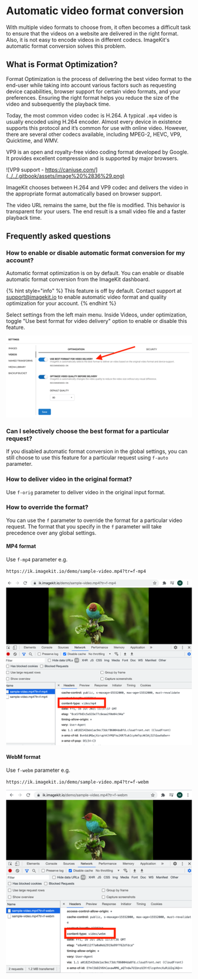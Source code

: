 # Automatic video format conversion

With multiple video formats to choose from, it often becomes a difficult task to ensure that the videos on a website are delivered in the right format. Also, it is not easy to encode videos in different codecs. ImageKit's automatic format conversion solves this problem.

## What is Format Optimization?

Format Optimization is the process of delivering the best video format to the end-user while taking into account various factors such as requesting device capabilities, browser support for certain video formats, and your preferences. Ensuring the right format helps you reduce the size of the video and subsequently the playback time.

Today, the most common video codec is H.264. A typical `.mp4` video is usually encoded using H.264 encoder. Almost every device in existence supports this protocol and it’s common for use with online video. However, there are several other codecs available, including MPEG-2, HEVC, VP9, Quicktime, and WMV.

VP9 is an open and royalty-free video coding format developed by Google. It provides excellent compression and is supported by major browsers.

![VP9 support - https://caniuse.com/](../../.gitbook/assets/image%20%2836%29.png)

ImageKit chooses between H.264 and VP9 codec and delivers the video in the appropriate format automatically based on browser support.

The video URL remains the same, but the file is modified. This behavior is transparent for your users. The end result is a small video file and a faster playback time.

## Frequently asked questions

### How to enable or disable automatic format conversion for my account?

Automatic format optimization is on by default. You can enable or disable automatic format conversion from the ImageKit dashboard.

{% hint style="info" %}
This feature is off by default. Contact support at support@imagekit.io to enable automatic video format and quality optimization for your account.
{% endhint %}

Select settings from the left main menu. Inside Videos, under optimization, toggle "Use best format for video delivery" option to enable or disable this feature.

![Video settings](../../.gitbook/assets/screenshot-2021-07-13-at-5.00.50-pm.png)

### Can I selectively choose the best format for a particular request?

If you disabled automatic format conversion in the global settings, you can still choose to use this feature for a particular request using `f-auto` parameter.

### How to deliver video in the original format?

Use `f-orig` parameter to deliver video in the original input format.

### How to override the format?

You can use the `f` parameter to override the format for a particular video request. The format that you specify in the `f` parameter will take precedence over any global settings.

#### MP4 format

Use `f-mp4` parameter e.g.

`https://ik.imagekit.io/demo/sample-video.mp4?tr=f-mp4`

![](../../.gitbook/assets/screenshot-2021-07-16-at-5.08.09-pm.png)

#### WebM format

Use `f-webm` parameter e.g.

`https://ik.imagekit.io/demo/sample-video.mp4?tr=f-webm`

![](../../.gitbook/assets/screenshot-2021-07-16-at-5.07.53-pm.png)

####  




